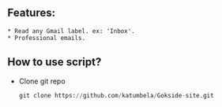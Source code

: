 

Features:
---

	* Read any Gmail label. ex: 'Inbox'.
	* Professional emails.

How to use script?
----------
* Clone git repo
	```python
	git clone https://github.com/katumbela/Gokside-site.git
	```
